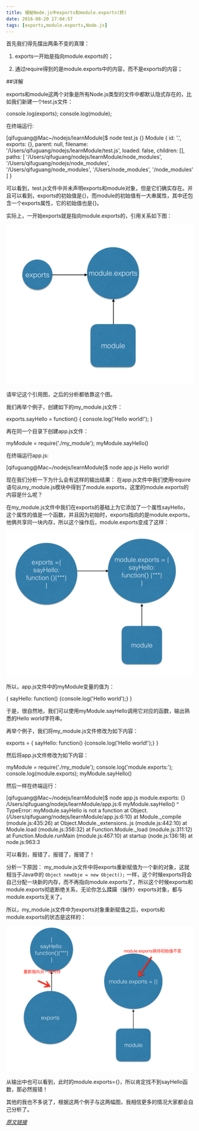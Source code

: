 ```yaml
---
title: 揭秘Node.js中exports和module.exports(转)
date: 2016-08-20 17:04:57
tags: [exports,module.exports,Node.js]
---
```


首先我们得先摆出两条不变的真理：

1. exports一开始是指向module.exports的；

2. 通过require得到的是module.exports中的内容，而不是exports的内容；

##详解

exports和module这两个对象是所有Node.js类型的文件中都默认隐式存在的，比如我们新建一个test.js文件：


console.log(exports);
console.log(module);


在终端运行:


[qifuguang@Mac~/nodejs/learnModule]$ node test.js
{}
Module {
  id: '.',
  exports: {},
  parent: null,
  filename: '/Users/qifuguang/nodejs/learnModule/test.js',
  loaded: false,
  children: [],
  paths:
   [ '/Users/qifuguang/nodejs/learnModule/node_modules',
     '/Users/qifuguang/nodejs/node_modules',
     '/Users/qifuguang/node_modules',
     '/Users/node_modules',
     '/node_modules' ] }
   
     
可以看到，test.js文件中并未声明exports和module对象，但是它们确实存在。并且可以看到，exports的初始值是{}，而module的初始值有一大串属性，其中还包含一个exports属性，它的初始值也是{}。

实际上，一开始exports就是指向module.exports的，引用关系如下图：

![](https://github.com/Fuatnow/LovelyHouese/blob/master/source/imgs/exports和module的引用图.png?raw=true)

请牢记这个引用图，之后的分析都依靠这个图。

我们再举个例子，创建如下的my_module.js文件：


exports.sayHello = function() {
    console.log('Hello world!');
}


再在同一个目录下创建app.js文件：


myModule = require('./my_module');
myModule.sayHello()



在终端运行app.js:

[qifuguang@Mac~/nodejs/learnModule]$ node app.js
Hello world!


现在我们分析一下为什么会有这样的输出结果：
在app.js文件中我们使用require语句从my_module.js模块中得到了module.exports，这里的module.exports的内容是什么呢？

在my_module.js文件中我们在exports的基础上为它添加了一个属性sayHello，这个属性的值是一个函数，并且因为初始时，exports指向的是module.exports，他俩共享同一块内存，所以这个操作后，module.exports变成了这样：

![](https://github.com/Fuatnow/LovelyHouese/blob/master/source/imgs/exports赋值之后.png?raw=true)

所以，app.js文件中的myModule变量的值为：


{
    sayHello: function() {console.log('Hello world');}
}


于是，很自然地，我们可以使用myModule.sayHello调用它对应的函数，输出熟悉的Hello world字符串。

再举个例子，我们将my_module.js文件修改为如下内容：


exports = {
    sayHello: function() {console.log('Hello world!');}
}



然后将app.js文件修改为如下内容：

myModule = require('./my_module');
console.log('module.exports:');
console.log(module.exports);
myModule.sayHello()



然后一样在终端运行：


[qifuguang@Mac~/nodejs/learnModule]$ node app.js
module.exports:
{}
/Users/qifuguang/nodejs/learnModule/app.js:6
myModule.sayHello()
         ^
TypeError: myModule.sayHello is not a function
    at Object.<anonymous> (/Users/qifuguang/nodejs/learnModule/app.js:6:10)
    at Module._compile (module.js:435:26)
    at Object.Module._extensions..js (module.js:442:10)
    at Module.load (module.js:356:32)
    at Function.Module._load (module.js:311:12)
    at Function.Module.runMain (module.js:467:10)
    at startup (node.js:136:18)
    at node.js:963:3

可以看到，报错了，报错了，报错了！

分析一下原因：
my_module.js文件中将exports重新赋值为一个新的对象，这就相当于Java中的
`
Object newObje = new Object();
`
一样，这个时候exports将会自己分配一块新的内存，而不再指向module.exports了，所以这个时候exports和module.exports彻底断绝关系，无论你怎么蹂躏（操作）exports对象，都与module.exports无关了。

所以，my_module.js文件中为exports对象重新赋值之后，exports和module.exports的状态是这样的：

![](https://github.com/Fuatnow/LovelyHouese/blob/master/source/imgs/exports重新分配内存之后.png?raw=true)

从输出中也可以看到，此时的module.exports={}，所以肯定找不到sayHello函数，那必然报错！

其他的我也不多说了，根据这两个例子与这两幅图，我相信更多的情况大家都会自己分析了。



*[原文链接](http://qifuguang.me/2015/11/11/揭秘Node-js中exports和module-exports/)*
